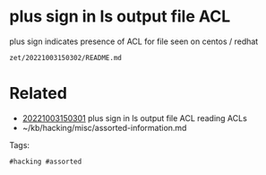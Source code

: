 # plus sign in ls output file ACL
plus sign indicates presence of ACL for file
seen on centos / redhat

` zet/20221003150302/README.md `

# Related

- [20221003150301](/zet/20221003150301/README.md) plus sign in ls output file ACL reading ACLs
- ~/kb/hacking/misc/assorted-information.md

Tags:

    #hacking #assorted 
